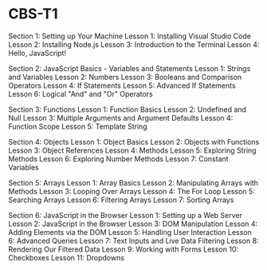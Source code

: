 # CBS-T1

Section 1: Setting up Your Machine
  Lesson 1: Installing Visual Studio Code
  Lesson 2: Installing Node.js
  Lesson 3: Introduction to the Terminal
  Lesson 4: Hello, JavaScript!
  
Section 2: JavaScript Basics - Variables and Statements
  Lesson 1: Strings and Variables
  Lesson 2: Numbers
  Lesson 3: Booleans and Comparison Operators
  Lesson 4: If Statements
  Lesson 5: Advanced If Statements
  Lesson 6: Logical "And" and "Or" Operators
  
Section 3: Functions
  Lesson 1: Function Basics
  Lesson 2: Undefined and Null
  Lesson 3: Multiple Arguments and Argument Defaults
  Lesson 4: Function Scope
  Lesson 5: Template String
  
Section 4: Objects
  Lesson 1: Object Basics
  Lesson 2: Objects with Functions
  Lesson 3: Object References
  Lesson 4: Methods
  Lesson 5: Exploring String Methods
  Lesson 6: Exploring Number Methods
  Lesson 7: Constant Variables
  
Section 5: Arrays
  Lesson 1: Array Basics
  Lesson 2: Manipulating Arrays with Methods
  Lesson 3: Looping Over Arrays
  Lesson 4: The For Loop
  Lesson 5: Searching Arrays
  Lesson 6: Filtering Arrays
  Lesson 7: Sorting Arrays

Section 6: JavaScript in the Browser
  Lesson 1: Setting up a Web Server
  Lesson 2: JavaScript in the Browser
  Lesson 3: DOM Manipulation
  Lesson 4: Adding Elements via the DOM
  Lesson 5: Handling User Interaction
  Lesson 6: Advanced Queries
  Lesson 7: Text Inputs and Live Data Filtering
  Lesson 8: Rendering Our Filtered Data
  Lesson 9: Working with Forms
  Lesson 10: Checkboxes
  Lesson 11: Dropdowns
